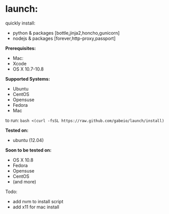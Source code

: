 # launch:

quickly install:
- python & packages [bottle,jinja2,honcho,gunicorn]
- nodejs & packages [forever,http-proxy,passport]

**Prerequisites:**
- Mac:
 - Xcode
 - OS X 10.7-10.8

**Supported Systems:**
- Ubuntu
- CentOS
- Opensuse
- Fedora
- Mac

to run:
`bash <(curl -fsSL https://raw.github.com/gabeio/launch/install)`

**Tested on:**
- ubuntu (12.04)

**Soon to be tested on:**
- OS X 10.8
- Fedora
- Opensuse
- CentOS
- (and more)

Todo:
- add nvm to install script
- add x11 for mac install
